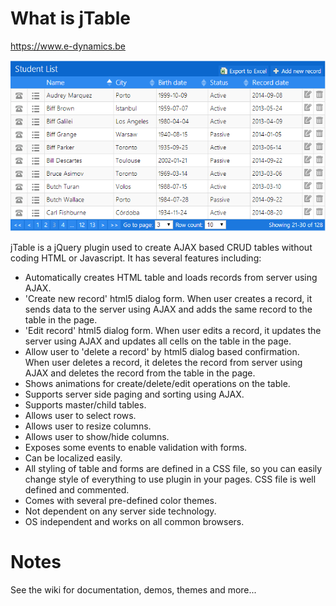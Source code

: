 What is jTable
======

https://www.e-dynamics.be

[![A screenshot of jTable](https://raw.githubusercontent.com/liedekef/jtable/master/screenshot.png)](https://www.e-dynamics.be/)

jTable is a jQuery plugin used to create AJAX based CRUD tables without coding HTML or Javascript. It has several features including:

* Automatically creates HTML table and loads records from server using AJAX.
* 'Create new record' html5 dialog form. When user creates a record, it sends data to the server using AJAX and adds the same record to the table in the page.
* 'Edit record' html5 dialog form. When user edits a record, it updates the server using AJAX and updates all cells on the table in the page.
* Allow user to 'delete a record' by html5 dialog based confirmation. When user deletes a record, it deletes the record from server using AJAX and deletes the record from the table in the page.
* Shows animations for create/delete/edit operations on the table.
* Supports server side paging and sorting using AJAX.
* Supports master/child tables.
* Allows user to select rows.
* Allows user to resize columns.
* Allows user to show/hide columns.
* Exposes some events to enable validation with forms.
* Can be localized easily.
* All styling of table and forms are defined in a CSS file, so you can easily change style of everything to use plugin in your pages. CSS file is well defined and commented.
* Comes with several pre-defined color themes.
* Not dependent on any server side technology.
* OS independent and works on all common browsers.

Notes
======
See the wiki for documentation, demos, themes and more...
